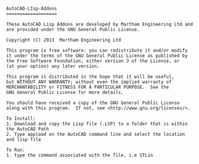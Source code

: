 	AutoCAD-LIsp-Addons
	===================

	These AutoCAD Lisp Addons are developed by Martham Engineering Ltd and are provided under the GNU General Public License. 

	Copyright (C) 2013  Martham Engineering Ltd

	This program is free software: you can redistribute it and/or modify
	it under the terms of the GNU General Public License as published by
	the Free Software Foundation, either version 3 of the License, or
    (at your option) any later version.

    This program is distributed in the hope that it will be useful,
    but WITHOUT ANY WARRANTY; without even the implied warranty of
    MERCHANTABILITY or FITNESS FOR A PARTICULAR PURPOSE.  See the
    GNU General Public License for more details.

   	You should have received a copy of the GNU General Public License
    along with this program.  If not, see <http://www.gnu.org/licenses/>.

	To Install:
	1. Download and copy the Lisp file (.LSP) to a folder that is within the AutoCAD Path
	2. Type appload on the AutoCAD command line and select the location and lisp file

	To Run:
	1. type the command associated with the file, i.e STLin
